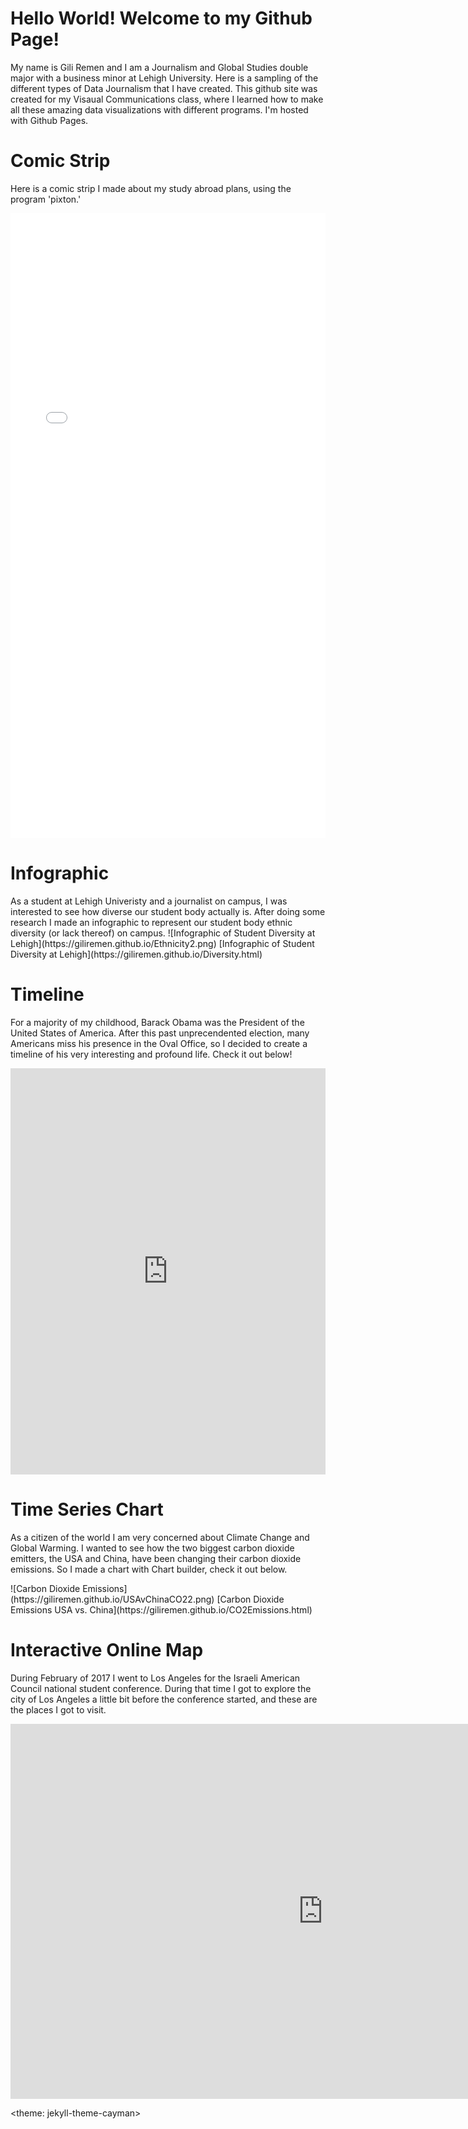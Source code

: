 <h1>Hello World! Welcome to my Github Page!</h1>
<p> My name is Gili Remen and I am a Journalism and Global Studies double major with a business minor at Lehigh University. Here is a sampling of the different types of Data Journalism that I have created. This github site was created for my Visaual Communications class, where I learned how to make all these amazing data visualizations with different programs. I'm hosted with Github Pages.</p>
<h1> Comic Strip </h1> 
<p> Here is a comic strip I made about my study abroad plans, using the program 'pixton.' </p>
<iframe src="//www.pixton.com/embed/ipcwuvrt" frameborder="0" width="100%" height="1000" allowfullscreen></iframe>

<h1> Infographic </h1>
As a student at Lehigh Univeristy and a journalist on campus, I was interested to see how diverse our student body actually is. After doing some research I made an infographic to represent our student body ethnic diversity (or lack thereof) on campus. 
![Infographic of Student Diversity at Lehigh](https://giliremen.github.io/Ethnicity2.png)
[Infographic of Student Diversity at Lehigh](https://giliremen.github.io/Diversity.html)


<h1> Timeline </h1> 
<p> For a majority of my childhood, Barack Obama was the President of the United States of America. After this past unprecendented election, many Americans miss his presence in the Oval Office, so I decided to create a timeline of his very interesting and profound life. Check it out below! </p> 
<iframe src='https://cdn.knightlab.com/libs/timeline3/latest/embed/index.html?source=1Z4VXuyLGQwWeaY-_q1aaJmOru_mzWEQGlWu86xO-C-A&font=Default&lang=en&initial_zoom=2&height=650' width='100%' height='650' webkitallowfullscreen mozallowfullscreen allowfullscreen frameborder='0'></iframe>

<h1> Time Series Chart </h1> 
<p> As a citizen of the world I am very concerned about Climate Change and Global Warming. I wanted to see how the two biggest carbon dioxide emitters, the USA and China, have been changing their carbon dioxide emissions. So I made a chart with Chart builder, check it out below.</p>
![Carbon Dioxide Emissions](https://giliremen.github.io/USAvChinaCO22.png)
[Carbon Dioxide Emissions USA vs. China](https://giliremen.github.io/CO2Emissions.html)

<h1> Interactive Online Map  </h1>
  <p> During February of 2017 I went to Los Angeles for the Israeli American Council national student conference. During that time I got to explore the city of Los Angeles a little bit before the conference started, and these are the places I got to visit. </p> 
<iframe width="1000" height="600" scrolling="no" frameborder="no" src="https://fusiontables.google.com/embedviz?q=select+col0+from+1JJRwprpq6t9PJPV28suAyNQtUWT7D-2_7JRybFQ0&amp;viz=MAP&amp;h=false&amp;lat=34.052616423172374&amp;lng=-118.38449697812497&amp;t=1&amp;z=11&amp;l=col0&amp;y=2&amp;tmplt=2&amp;hml=ONE_COL_LAT_LNG"></iframe>

<theme: jekyll-theme-cayman>
